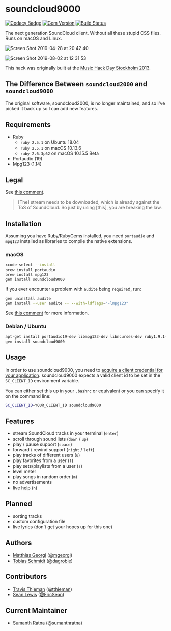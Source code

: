 # soundcloud9000

[![Codacy Badge](https://api.codacy.com/project/badge/Grade/f210e411578d42e0bff7ebbef3f3ef3c)](https://app.codacy.com/app/sumanthratna/soundcloud9000?utm_source=github.com&utm_medium=referral&utm_content=sumanthratna/soundcloud9000&utm_campaign=Badge_Grade_Dashboard)
[![Gem Version](https://badge.fury.io/rb/soundcloud9000.svg)](https://badge.fury.io/rb/soundcloud9000)
[![Build Status](https://travis-ci.com/sumanthratna/soundcloud9000.svg?branch=master)](https://travis-ci.com/sumanthratna/soundcloud9000)

The next generation SoundCloud client. Without all these stupid CSS files. Runs on macOS and Linux.

![Screen Shot 2019-04-28 at 20 42 40](https://user-images.githubusercontent.com/31281983/56872460-74dd2780-69f7-11e9-9d7e-247757a9a6fd.png)

![Screen Shot 2019-08-02 at 12 31 53](https://user-images.githubusercontent.com/31281983/62384887-8ddb0480-b521-11e9-8e12-dba14b103c38.png)

This hack was originally built at the [Music Hack Day Stockholm 2013](http://stockholm.musichackday.org/2013).

## The Difference Between `soundcloud2000` and `soundcloud9000`

The original software, soundcloud2000, is no longer maintained, and so I've picked it back up so I can add new features.

## Requirements

-   Ruby
    - `ruby 2.5.1` on Ubuntu 18.04
    - `ruby 2.5.1` on macOS 10.13.6
    - `ruby 2.6.3p62` on macOS 10.15.5 Beta
-   Portaudio (19)
-   Mpg123 (1.14)

## Legal

See [this comment](https://github.com/grobie/soundcloud2000/issues/93#issuecomment-233182516).

> \[The] stream needs to be downloaded, which is already against the ToS of SoundCloud. So just by using \[this], you are breaking the law.

## Installation

Assuming you have Ruby/RubyGems installed, you need `portaudio` and `mpg123` installed as libraries to compile the native extensions.

### macOS

```bash
xcode-select --install
brew install portaudio
brew install mpg123
gem install soundcloud9000
```

If you ever encounter a problem with `audite` being `require`d, run:

```bash
gem uninstall audite
gem install --user audite -- --with-ldflags="-lmpg123"
```

See [this comment](https://github.com/grobie/soundcloud2000/issues/96#issuecomment-341915328) for more information.

### Debian / Ubuntu

```bash
apt-get install portaudio19-dev libmpg123-dev libncurses-dev ruby1.9.1-dev
gem install soundcloud9000
```

## Usage

In order to use soundcloud9000, you need to [acquire a client credential for your application](https://stackoverflow.com/a/43962626/7127932). soundcloud9000 expects a valid client id to be set in the `SC_CLIENT_ID` environment variable.

You can either set this up in your `.bashrc` or equivalent or you can specify it on the command line:

```bash
SC_CLIENT_ID=YOUR_CLIENT_ID soundcloud9000
```

## Features

-   stream SoundCloud tracks in your terminal (`enter`)
-   scroll through sound lists (`down` / `up`)
-   play / pause support (`space`)
-   forward / rewind support (`right` / `left`)
-   play tracks of different users (`u`)
-   play favorites from a user (`f`)
-   play sets/playlists from a user (`s`)
-   level meter
-   play songs in random order (`m`)
-   no advertisements
-   live help (`h`)

## Planned

-   sorting tracks
-   custom configuration file
-   live lyrics (don't get your hopes up for this one)

## Authors

-   [Matthias Georgi](https://github.com/georgi) ([@mgeorgi](https://twitter.com/mgeorgi))
-   [Tobias Schmidt](https://github.com/grobie) ([@dagrobie](https://twitter.com/dagrobie))

## Contributors

-   [Travis Thieman](https://github.com/tthieman) ([@tthieman](https://twitter.com/thieman))
-   [Sean Lewis](https://github.com/sophisticasean) ([@FricSean](https://twitter.com/fricsean))

## Current Maintainer

-   [Sumanth Ratna](https://github.com/sumanthratna) ([@sumanthratna](https://twitter.com/sumanthratna))
